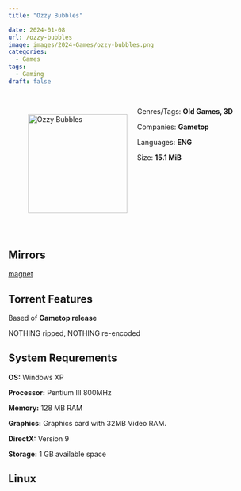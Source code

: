 ```yaml
---
title: "Ozzy Bubbles"

date: 2024-01-08
url: /ozzy-bubbles
image: images/2024-Games/ozzy-bubbles.png
categories:
  - Games
tags:
  - Gaming
draft: false
---
```

##
<figure style="float: left; margin-right: 20px;">
  <img src="/images/2024-Games/ozzy-bubbles.png" alt="Ozzy Bubbles" style="width: 200px;">
</figure>

Genres/Tags: **Old Games, 3D**

Companies: **Gametop**

Languages: **ENG**

Size: **15.1 MiB**
# ⠀
# ⠀

## Mirrors
[magnet](magnet:?xt=urn:btih:R4OANZVSDZLZAHSXC5VJDW2EZ2CTQF3U&dn=Ozzy%20Bubbles)

## Torrent Features
Based of **Gametop release**

NOTHING ripped, NOTHING re-encoded

## System Requrements
**OS:** Windows XP

**Processor:** Pentium III 800MHz

**Memory:** 128 MB RAM

**Graphics:** Graphics card with 32MB Video RAM.

**DirectX:** Version 9

**Storage:** 1 GB available space


## Linux
